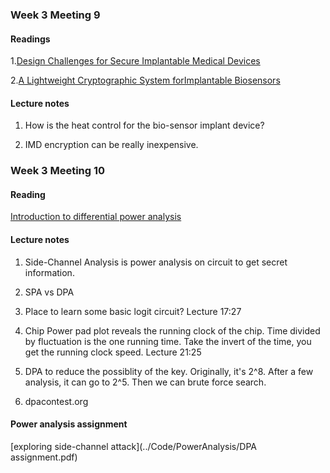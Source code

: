 ### Week 3 Meeting 9

#### Readings
1.[Design Challenges for Secure Implantable Medical Devices](Readings/week3_1.pdf)

2.[A Lightweight Cryptographic System forImplantable Biosensors](Readings/week3_2.pdf)

#### Lecture notes
1. How is the heat control for the bio-sensor implant device?

2. IMD encryption can be really inexpensive. 

### Week 3 Meeting 10

#### Reading
[Introduction to differential power analysis](Readings/week3_3.pdf)

#### Lecture notes
1. Side-Channel Analysis is power analysis on circuit to get secret information.

2. SPA vs DPA

3. Place to learn some basic logit circuit? Lecture 17:27

4. Chip Power pad plot reveals the running clock of the chip. Time divided by fluctuation is the one running time. Take the invert of the time, you get the running clock speed. Lecture 21:25

5. DPA to reduce the possiblity of the key. Originally, it's 2^8. After a few analysis, it can go to 2^5. Then we can brute force search.

6. dpacontest.org

#### Power analysis assignment
[exploring side-channel attack](../Code/PowerAnalysis/DPA assignment.pdf)
